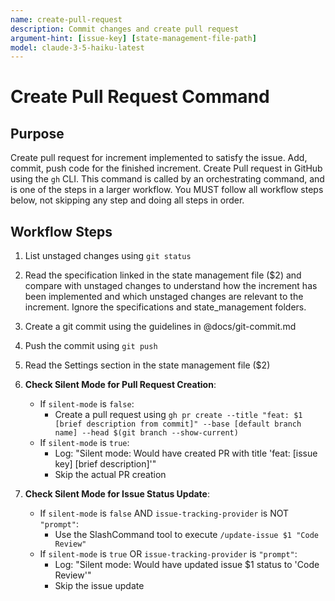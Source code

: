 ```yaml
---
name: create-pull-request
description: Commit changes and create pull request
argument-hint: [issue-key] [state-management-file-path]
model: claude-3-5-haiku-latest
---
```


# Create Pull Request Command

## Purpose

Create pull request for increment implemented to satisfy the issue.
Add, commit, push code for the finished increment. Create Pull request in GitHub using the `gh` CLI.
This command is called by an orchestrating command, and is one of the steps in a larger workflow.
You MUST follow all workflow steps below, not skipping any step and doing all steps in order.

## Workflow Steps

1. List unstaged changes using `git status`

2. Read the specification linked in the state management file ($2) and compare with unstaged changes to understand how the increment has been implemented and which unstaged changes are relevant to the increment. Ignore the specifications and state_management folders.

3. Create a git commit using the guidelines in @docs/git-commit.md

4. Push the commit using `git push`

5. Read the Settings section in the state management file ($2)

6. **Check Silent Mode for Pull Request Creation**:
   - If `silent-mode` is `false`:
     - Create a pull request using `gh pr create --title "feat: $1 [brief description from commit]" --base [default branch name] --head $(git branch --show-current)`
   - If `silent-mode` is `true`:
     - Log: "Silent mode: Would have created PR with title 'feat: [issue key] [brief description]'"
     - Skip the actual PR creation

7. **Check Silent Mode for Issue Status Update**:
   - If `silent-mode` is `false` AND `issue-tracking-provider` is NOT `"prompt"`:
     - Use the SlashCommand tool to execute `/update-issue $1 "Code Review"`
   - If `silent-mode` is `true` OR `issue-tracking-provider` is `"prompt"`:
     - Log: "Silent mode: Would have updated issue $1 status to 'Code Review'"
     - Skip the issue update
